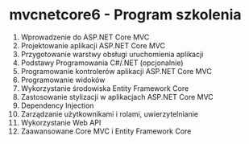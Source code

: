 # mvcnetcore6 - Program szkolenia

1. Wprowadzenie do ASP.NET Core MVC
2. Projektowanie aplikacji ASP.NET Core MVC
3. Przygotowanie warstwy obsługi uruchomienia aplikacji
4. Podstawy Programowania C#/.NET (opcjonalnie)
5. Programowanie kontrolerów aplikacji ASP.NET Core MVC
6. Programowanie widoków
7. Wykorzystanie środowiska Entity Framework Core
8. Zastosowanie stylizacji w aplikacjach ASP.NET Core MVC
9. Dependency Injection
10. Zarządzanie użytkownikami i rolami, uwierzytelnianie
11. Wykorzystanie Web API
12. Zaawansowane Core MVC i Entity Framework Core